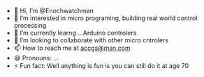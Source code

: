 - 👋 Hi, I’m @Enochwatchman
- 👀 I’m interested in micro programing, building real world control processing
- 🌱 I’m currently learng ...Arduino controlers
- 💞️ I’m looking to collaborate with other micro cntrolers
- 📫 How to reach me at accgs@msn.com
- 😄 Pronouns: ...
- ⚡ Fun fact: Well anything is fun is you can still do it at age 70

<!---
Enochwatchman/Enochwatchman is a ✨ special ✨ repository because its `README.md` (this file) appears on your GitHub profile.
You can click the Preview link to take a look at your changes.
--->
